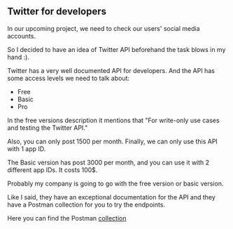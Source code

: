 ## Twitter for developers

In our upcoming project, we need to check our users' social media accounts.

So I decided to have an idea of Twitter API beforehand the task blows in my hand :).

Twitter has a very well documented API for developers.
And the API has some access levels we need to talk about:
* Free
* Basic
* Pro

In the free versions description it mentions that "For write-only use cases and testing the Twitter API."


Also, you can only post 1500 per month. Finally, we can only use this API with 1 app ID.

The Basic version has post 3000 per month, and you can use it with 2 different app IDs. It costs 100$.

Probably my company is going to go with the free version or basic version.

Like I said,
they have an exceptional documentation for the API and they have a Postman collection for you to try the endpoints.

Here you can find the Postman [collection](https://t.co/twitter-api-postman) 




